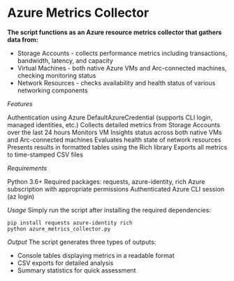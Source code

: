 # Azure Metrics Collector

**The script functions as an Azure resource metrics collector that gathers data from:**

  -  Storage Accounts - collects performance metrics including transactions, bandwidth, latency, and capacity
  -  Virtual Machines - both native Azure VMs and Arc-connected machines, checking monitoring status
  -  Network Resources - checks availability and health status of various networking components

*Features*

Authentication using Azure DefaultAzureCredential (supports CLI login, managed identities, etc.)
Collects detailed metrics from Storage Accounts over the last 24 hours
Monitors VM Insights status across both native VMs and Arc-connected machines
Evaluates health state of network resources
Presents results in formatted tables using the Rich library
Exports all metrics to time-stamped CSV files

*Requirements*

Python 3.6+
Required packages: requests, azure-identity, rich
Azure subscription with appropriate permissions
Authenticated Azure CLI session (az login)

*Usage*
Simply run the script after installing the required dependencies:
```
pip install requests azure-identity rich
python azure_metrics_collector.py
```
*Output*
The script generates three types of outputs:

  -  Console tables displaying metrics in a readable format
  -  CSV exports for detailed analysis
  -  Summary statistics for quick assessment



